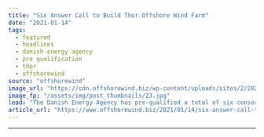 ```yaml
---
title: "Six Answer Call to Build Thor Offshore Wind Farm"
date: "2021-01-14"
tags: 
  - featured
  - headlines
  - danish energy agency
  - pre qualification
  - thor
  - offshorewind
source: "offshorewind"
image_url: "https://cdn.offshorewind.biz/wp-content/uploads/sites/2/2021/01/14093004/Six-Answer-Call-to-Build-Thor-Offshore-Wind-Farm.jpg"
image_fp: "/assets/img/post_thumbnails/23.jpg"
lead: "The Danish Energy Agency has pre-qualified a total of six consortia and companies to"
article_url: "https://www.offshorewind.biz/2021/01/14/six-answer-call-to-build-thor-offshore-wind-farm/"
---
```


---
